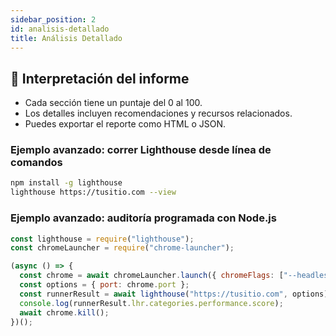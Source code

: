 ```yaml
---
sidebar_position: 2
id: analisis-detallado
title: Análisis Detallado
---
```


## 🔢 Interpretación del informe

- Cada sección tiene un puntaje del 0 al 100.
- Los detalles incluyen recomendaciones y recursos relacionados.
- Puedes exportar el reporte como HTML o JSON.

### Ejemplo avanzado: correr Lighthouse desde línea de comandos

```bash
npm install -g lighthouse
lighthouse https://tusitio.com --view
```

### Ejemplo avanzado: auditoría programada con Node.js

```javascript
const lighthouse = require("lighthouse");
const chromeLauncher = require("chrome-launcher");

(async () => {
  const chrome = await chromeLauncher.launch({ chromeFlags: ["--headless"] });
  const options = { port: chrome.port };
  const runnerResult = await lighthouse("https://tusitio.com", options);
  console.log(runnerResult.lhr.categories.performance.score);
  await chrome.kill();
})();
```
